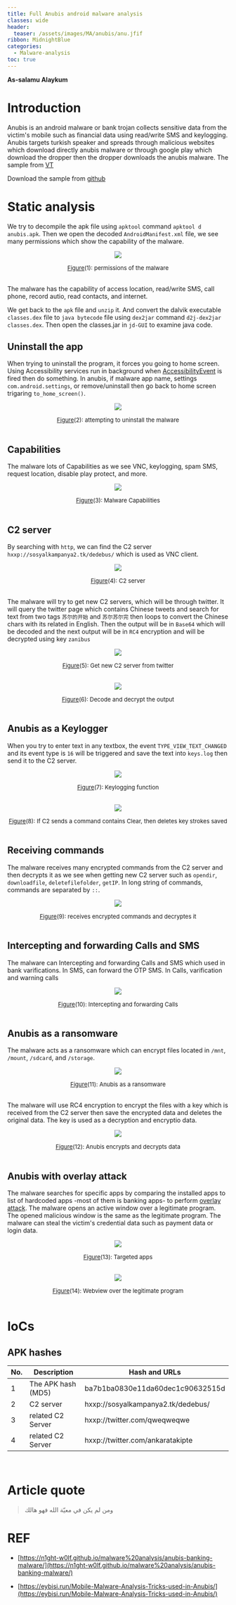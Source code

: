 ```yaml
---
title: Full Anubis android malware analysis
classes: wide
header:
  teaser: /assets/images/MA/anubis/anu.jfif
ribbon: MidnightBlue
categories:
  - Malware-analysis
toc: true
---
```


**As-salamu Alaykum**

# Introduction

Anubis is an android malware or bank trojan collects sensitive data from the victim's mobile such as financial data using read/write SMS and keylogging. Anubis targets turkish speaker and spreads through malicious websites which download directly anubis malware or through google play which download the dropper then the dropper downloads the anubis malware. The sample from [VT](https://www.virustotal.com/gui/file/8cb941658ed8340b67a38a47162ab8850b89a14eee2899f0761fadd4f648fd5e/details)

Download the sample from [github](https://github.com/muha2xmad/Samples/blob/main/8cb941658ed8340b67a38a47162ab8850b89a14eee2899f0761fadd4f648fd5e.zip)


# Static analysis

We try to decompile the apk file using `apktool` command `apktool d anubis.apk`. Then we open the decoded `AndroidManifest.xml` file, we see many permissions which show the capability of the malware. 
<p align="center">
  <img src="/assets/images/MA/anubis/1.png" />
</p>
<center><font size="2"> <u>Figure</u>(1): permissions of the malware<u></u> </font></center>
<br>

The malware has the capability of access location, read/write SMS, call phone, record autio, read contacts, and internet. 

We get back to the `apk` file and `unzip` it. And convert the dalvik executable `classes.dex` file to `java bytecode` file using `dex2jar` command `d2j-dex2jar classes.dex`. Then open the classes.jar in `jd-GUI` to examine java code. 

## Uninstall the app

When trying to uninstall the program, it forces you going to home screen. Using Accessibility services run in background when [AccessibilityEvent](https://developer.android.com/reference/android/view/accessibility/AccessibilityEvent) is fired then do something. In anubis, if malware app name, settings `com.android.settings`, or remove/uninstall then go back to home screen trigaring `to_home_screen()`. 
<p align="center">
  <img src="/assets/images/MA/anubis/2.png" />
</p>
<center><font size="2"> <u>Figure</u>(2): attempting to uninstall the malware<u></u> </font></center>
<br>

## Capabilities

The malware lots of Capabilities as we see VNC, keylogging, spam SMS, request location, disable play protect, and more.
<p align="center">
  <img src="/assets/images/MA/anubis/3.png" />
</p>
<center><font size="2"> <u>Figure</u>(3): Malware Capabilities<u></u> </font></center>
<br>

## C2 server

By searching with `http`, we can find the C2 server `hxxp://sosyalkampanya2.tk/dedebus/` which is used as VNC client.
<p align="center">
  <img src="/assets/images/MA/anubis/4.png" />
</p>
<center><font size="2"> <u>Figure</u>(4): C2 server<u></u> </font></center>
<br>

The malware will try to get new C2 servers, which will be through twitter. It will query the twitter page which contains Chinese tweets and search for text from two tags `苏尔的开始` and `苏尔苏尔完` then loops to convert the Chinese chars with its related in English. Then the output will be in `Base64` which will be decoded and the next output will be in `RC4` encryption and will be decrypted using key `zanibus`
<p align="center">
  <img src="/assets/images/MA/anubis/5.png" />
</p>
<center><font size="2"> <u>Figure</u>(5): Get new C2 server from twitter<u></u> </font></center>
<br>
<p align="center">
  <img src="/assets/images/MA/anubis/6.png" />
</p>
<center><font size="2"> <u>Figure</u>(6): Decode and decrypt the output<u></u> </font></center>
<br>

## Anubis as a Keylogger

When you try to enter text in any textbox, the event `TYPE_VIEW_TEXT_CHANGED` and its event type is `16` will be triggered and save the text into `keys.log` then send it to the C2 server.
<p align="center">
  <img src="/assets/images/MA/anubis/7.png" />
</p>
<center><font size="2"> <u>Figure</u>(7): Keylogging function<u></u> </font></center>
<br>
<p align="center">
  <img src="/assets/images/MA/anubis/8.png" />
</p>
<center><font size="2"> <u>Figure</u>(8): If C2 sends a command contains Clear, then deletes key strokes saved<u></u> </font></center>
<br>

## Receiving commands

The malware receives many encrypted commands from the C2 server and then decrypts it as we see when getting new C2 server such as `opendir`, `downloadfile`, `deletefilefolder`, `getIP`. In long string of commands, commands are separated by `::`.
<p align="center">
  <img src="/assets/images/MA/anubis/9.png" />
</p>
<center><font size="2"> <u>Figure</u>(9): receives encrypted commands and decryptes it<u></u> </font></center>
<br>

## Intercepting and forwarding Calls and SMS

The malware can Intercepting and forwarding Calls and SMS which used in bank varifications. In SMS, can forward the OTP SMS. In Calls, varification and warning calls
<p align="center">
  <img src="/assets/images/MA/anubis/10.png" />
</p>
<center><font size="2"> <u>Figure</u>(10): Intercepting and forwarding Calls<u></u> </font></center>
<br>

## Anubis as a ransomware

The malware acts as a ransomware which can encrypt files located in `/mnt`, `/mount`, `/sdcard`, and `/storage`.
<p align="center">
  <img src="/assets/images/MA/anubis/11.png" />
</p>
<center><font size="2"> <u>Figure</u>(11): Anubis as a ransomware<u></u> </font></center>
<br>

The malware will use RC4 encryption to encrypt the files with a key which is received from the C2 server then save the encrypted data and deletes the original data. The key is used as a decryption and encryptio data.
<p align="center">
  <img src="/assets/images/MA/anubis/12.png" />
</p>
<center><font size="2"> <u>Figure</u>(12): Anubis encrypts and decrypts data<u></u> </font></center>
<br>

## Anubis with overlay attack

The malware searches for specific apps by comparing the installed apps to list of hardcoded apps -most of them is banking apps- to perform [overlay attack](https://encyclopedia.kaspersky.com/glossary/overlaying-overlay-attack/). The malware opens an active window over a legitimate program. The opened malicious window is the same as the legitimate program. The malware can steal the victim's credential data such as payment data or login data.
<p align="center">
  <img src="/assets/images/MA/anubis/13.png" />
</p>
<center><font size="2"> <u>Figure</u>(13): Targeted apps<u></u> </font></center>
<br>
<p align="center">
  <img src="/assets/images/MA/anubis/14.png" />
</p>
<center><font size="2"> <u>Figure</u>(14): Webview over the legitimate program<u></u> </font></center>
<br>


# IoCs

## APK hashes


| No.  | Description             | Hash and URLs                                                |
| :--- | ----------------------- | ------------------------------------------------------------ |
| 1    | The APK hash (MD5)      |  ba7b1ba0830e11da60dec1c90632515d                            |
| 2    | C2 server               |  hxxp://sosyalkampanya2.tk/dedebus/                          |
| 3    | related C2 Server       |  hxxp://twitter.com/qweqweqwe                                |
| 4    | related C2 Server       |  hxxp://twitter.com/ankaratakipte                            |

<br>

# Article quote

> ومن لم يكن في معيّة الله فهو هالك

# REF

- [https://n1ght-w0lf.github.io/malware%20analysis/anubis-banking-malware/](https://n1ght-w0lf.github.io/malware%20analysis/anubis-banking-malware/)

- [https://eybisi.run/Mobile-Malware-Analysis-Tricks-used-in-Anubis/](https://eybisi.run/Mobile-Malware-Analysis-Tricks-used-in-Anubis/)